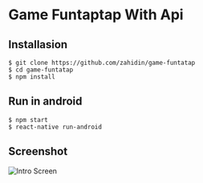 # Game Funtaptap With Api

## Installasion
```
$ git clone https://github.com/zahidin/game-funtatap
$ cd game-funtatap
$ npm install
```
## Run in android
```
$ npm start
$ react-native run-android
```
## Screenshot
![Intro Screen](https://i.ibb.co/fXMnrf3/photo6136356639679293602.jpg)

